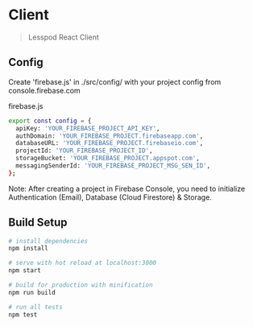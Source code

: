 # Client

> Lesspod React Client

## Config

Create 'firebase.js' in ./src/config/ with your project config from console.firebase.com

firebase.js
```bash
export const config = {
  apiKey: 'YOUR_FIREBASE_PROJECT_API_KEY',
  authDomain: 'YOUR_FIREBASE_PROJECT.firebaseapp.com',
  databaseURL: 'YOUR_FIREBASE_PROJECT.firebaseio.com',
  projectId: 'YOUR_FIREBASE_PROJECT_ID',
  storageBucket: 'YOUR_FIREBASE_PROJECT.appspot.com',
  messagingSenderId: 'YOUR_FIREBASE_PROJECT_MSG_SEN_ID',
};
```
Note: After creating a project in Firebase Console, you need to initialize Authentication (Email), Database (Cloud Firestore) & Storage.

## Build Setup

```bash
# install dependencies
npm install

# serve with hot reload at localhost:3000
npm start

# build for production with minification
npm run build

# run all tests
npm test
```
